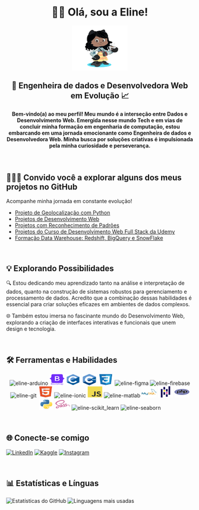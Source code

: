<div align="center">
  <h1>👋🏾 Olá, sou a Eline!</h1>
  
  <img align="center" alt="eline-octacat" height="120em" width="150em" src="img/octacat.gif">
  
  <h2>🚀 Engenheira de dados e Desenvolvedora Web em Evolução 📈</h2>
  <h4>Bem-vindo(a) ao meu perfil! Meu mundo é a interseção entre Dados e Desenvolvimento Web. Emergida nesse mundo Tech e em vias de concluir minha formação em engenharia de computação, estou embarcando em uma jornada emocionante como Engenheira de dados e Desenvolvedora Web. Minha busca por soluções criativas é impulsionada pela minha curiosidade e perseverança.</h4>
</div>

<br>

## 👩🏾‍💻  Convido você a explorar alguns dos meus projetos no GitHub
<p>Acompanhe minha jornada em constante evolução!</p>
<ul>
  <li><a href="https://github.com/elinefarias/geolocalizacao-de-cilentes-python.git">Projeto de Geolocalização com Python</a></li>
  <li><a href="https://github.com/elinefarias/disciplina-tecnologias-web">Projetos de Desenvolvimento Web</a></li>
  <li><a href="https://github.com/elinefarias/disciplina-topicos-especiais-em-telecomunicacoes">Projetos com Reconhecimento de Padrões</a></li>
  <li><a href="https://github.com/elinefarias/projetos-do-curso-desenvolvimento-web-udemy">Projetos do Curso de Desenvolvimento Web Full Stack da Udemy</a></li>
  <li><a href="https://github.com/elinefarias/formacao-datawarehouse-Redshift-BigQuery-SnowFlake.git">Formação Data Warehouse: Redshift, BigQuery e SnowFlake</a></li>
</ul>

<br>

## 💡 Explorando Possibilidades

🔍 Estou dedicando meu aprendizado tanto na análise e interpretação de dados, quanto na construção de sistemas robustos para gerenciamento e processamento de dados. Acredito que a combinação dessas habilidades é essencial para criar soluções eficazes em ambientes de dados complexos.

🌐 Também estou imersa no fascinante mundo do Desenvolvimento Web, explorando a criação de interfaces interativas e funcionais que unem design e tecnologia.

<br>

## 🛠️ Ferramentas e Habilidades
<p align="center">
  <img alt="eline-arduino" height="30" width="40" src="https://cdn.worldvectorlogo.com/logos/arduino-1.svg">
  <img alt="eline-bootstrap" height="30" width="40" src="https://raw.githubusercontent.com/devicons/devicon/master/icons/bootstrap/bootstrap-plain-wordmark.svg">
  <img alt="eline-c" height="30" width="40" src="https://raw.githubusercontent.com/devicons/devicon/master/icons/c/c-original.svg">
  <img alt="eline-cplusplus" height="30" width="40" src="https://raw.githubusercontent.com/devicons/devicon/master/icons/cplusplus/cplusplus-original.svg">
  <img alt="eline-css3" height="30" width="40" src="https://raw.githubusercontent.com/devicons/devicon/master/icons/css3/css3-original.svg">
  <img alt="eline-figma" height="30" width="40" src="https://www.vectorlogo.zone/logos/figma/figma-icon.svg">
  <img alt="eline-firebase" height="30" width="40" src="https://www.vectorlogo.zone/logos/firebase/firebase-icon.svg">
  <img alt="eline-git" height="30" width="40" src="https://www.vectorlogo.zone/logos/git-scm/git-scm-icon.svg">
  <img alt="eline-html5" height="30" width="40" src="https://raw.githubusercontent.com/devicons/devicon/master/icons/html5/html5-original.svg">
  <img alt="eline-ionic" height="30" width="40" src="https://upload.wikimedia.org/wikipedia/commons/d/d1/Ionic_Logo.svg">
  <img alt="eline-javascript" height="30" width="40" src="https://raw.githubusercontent.com/devicons/devicon/master/icons/javascript/javascript-original.svg">
  <img alt="eline-matlab" height="30" width="40" src="https://upload.wikimedia.org/wikipedia/commons/2/21/Matlab_Logo.png">
  <img alt="eline-mysql" height="30" width="40" src="https://raw.githubusercontent.com/devicons/devicon/master/icons/mysql/mysql-original-wordmark.svg">
  <img alt="eline-pandas" height="30" width="40" src="https://raw.githubusercontent.com/devicons/devicon/2ae2a900d2f041da66e950e4d48052658d850630/icons/pandas/pandas-original.svg">
  <img alt="eline-php" height="30" width="40" src="https://raw.githubusercontent.com/devicons/devicon/master/icons/php/php-original.svg">
  <img alt="eline-python" height="30" width="40" src="https://raw.githubusercontent.com/devicons/devicon/master/icons/python/python-original.svg">
  <img alt="eline-sass" height="30" width="40" src="https://raw.githubusercontent.com/devicons/devicon/master/icons/sass/sass-original.svg">
  <img alt="eline-scikit_learn" height="30" width="40" src="https://upload.wikimedia.org/wikipedia/commons/0/05/Scikit_learn_logo_small.svg">
  <img alt="eline-seaborn" height="30" width="40" src="https://seaborn.pydata.org/_images/logo-mark-lightbg.svg">
</p>

<br>

## 🌐 Conecte-se comigo

[![LinkedIn](https://img.shields.io/badge/-LinkedIn-blue?style=flat-square&logo=linkedin)](https://linkedin.com/in/elinefarias)
[![Kaggle](https://img.shields.io/badge/-Kaggle-20BEFF?style=flat-square&logo=kaggle)](https://kaggle.com/elinefarias)
[![Instagram](https://img.shields.io/badge/-Instagram-E4405F?style=flat-square&logo=instagram)](https://instagram.com/farias_eline)

<br>

## 📊 Estatísticas e Línguas

![Estatísticas do GitHub](https://github-readme-stats.vercel.app/api?username=elinefarias&show_icons=true&theme=vue&include_all_commits=true&count_private=true)
![Linguagens mais usadas](https://github-readme-stats.vercel.app/api/top-langs/?username=elinefarias&layout=compact&langs_count=7&theme=vue)


<!-- Adicione emojis e personalizações conforme desejar! 🌟🚀🔥 -->

